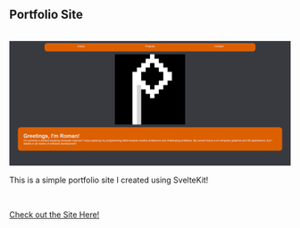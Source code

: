 ## Portfolio Site

<br/>

<img src="ReadMe.PNG" alt="Site Homepage"/>

This is a simple portfolio site I created using SvelteKit!

<br/>

<a href="https://roman-stanuch.github.io/Portfolio-Site/">Check out the Site Here!</a>
